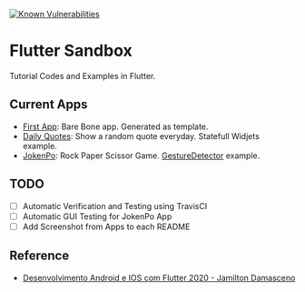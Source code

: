 [![Known Vulnerabilities](https://snyk.io/test/github/akafael/flutter-sandbox/badge.svg?targetFile=package.json)](https://snyk.io/test/github/akafael/flutter-sandbox?targetFile=package.json)

# Flutter Sandbox

Tutorial Codes and Examples in Flutter.

## Current Apps

 * [First App](apps/first_flutter_app/): Bare Bone app. Generated as template.
 * [Daily Quotes](apps/daily_quotes/): Show a random quote everyday. Statefull Widjets example.
 * [JokenPo](apps/jankenpon/): Rock Paper Scissor Game. [GestureDetector](https://api.flutter.dev/flutter/widgets/GestureDetector-class.html) example.

## TODO

 * [ ] Automatic Verification and Testing using TravisCI
 * [ ] Automatic GUI Testing for JokenPo App
 * [ ] Add Screenshot from Apps to each README

## Reference

 * [Desenvolvimento Android e IOS com Flutter 2020 - Jamilton Damasceno](https://www.udemy.com/course/desenvolvimento-android-e-ios-com-flutter/)
